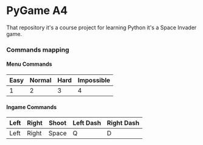 # PyGame A4
That repository it's a course project for learning Python it's a Space Invader game.

### Commands mapping

#### Menu Commands

|Easy   | Normal  | Hard  | Impossible  |
|---|---|---|---|
|1   | 2  | 3  | 4  |

#### Ingame Commands

|Left   | Right  | Shoot  | Left Dash  | Right Dash  |
|---|---|---|---|---|
|Left   | Right  | Space  | Q  | D  |

